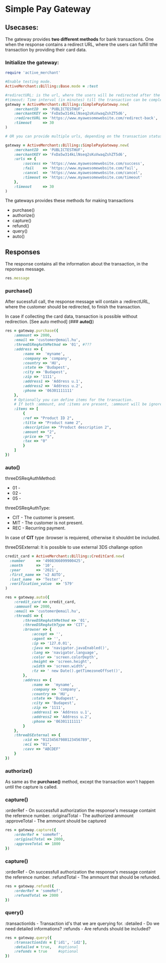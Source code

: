 # Simple Pay Gateway

## Usecases:

The gateway provides **two different methods** for bank transactions. One when the response contains a redirect URL, where the users can fulfill tthe transaction by providing their card data.

### Initialize the gateway:

```ruby
require 'active_merchant'

#Enable testing mode.
ActiveMerchant::Billing::Base.mode = :test 

#redirectURL: is the url, where the users will be redirected after the transactions
#timeout: Time interval (in minutes) till the transaction can be completed.
gateway = ActiveMerchant::Billing::SimplePayGateway.new(
    :merchantID  => 'PUBLICTESTHUF',
    :merchantKEY => 'FxDa5w314kLlNseq2sKuVwaqZshZT5d6',
    :redirectURL => 'https://www.myawesomewebsite.com/redirect-back',
    :timeout     => 30
)

# OR you can provide multiple urls, depending on the transaction status

gateway = ActiveMerchant::Billing::SimplePayGateway.new(
    :merchantID  => 'PUBLICTESTHUF',
    :merchantKEY => 'FxDa5w314kLlNseq2sKuVwaqZshZT5d6',
    :urls => {
        :success => 'https://www.myawesomewebsite.com/success',
        :fail    => 'https://www.myawesomewebsite.com/fail',
        :cancel  => 'https://www.myawesomewebsite.com/cancel',
        :timeout => 'https://www.myawesomewebsite.com/timeout'
    },
    :timeout     => 30
)
```

The gateways provides these methods for making transactions
    
* purchase()
* authorize()
* capture()
* refund()
* query()
* auto()

## Responses

The response contains all the information about the transaction, in the reponses message.
```ruby
res.message
```

### **purchase()**

After sucessfull call, the response message will contain a :redirectURL, where the customer should be redirected, to finish the transaction.

In case if collecting the card data, transaction is possible without redirection.
[See auto method]
(### **auto()**)

```ruby
res = gateway.purchase({
    :ammount => 2000,
    :email => 'customer@email.hu',
    :threeDSReqAuthMethod => '01', #???
    :address => {
        :name =>  'myname',
        :company => 'company',
        :country => 'HU',
        :state => 'Budapest',
        :city => 'Budapest',
        :zip => '1111',
        :address1 => 'Address u.1',
        :address2 => 'Address u.2',
        :phone => '06301111111'
    },
    # Optionally you can define items for the transaction.
    # If both :ammount, and :items are present, :ammount will be ignored.
    :items => [
        {
        :ref => "Product ID 2",
        :title => "Product name 2",
        :description => "Product description 2",
        :amount => "2",
        :price => "5",
        :tax => "0"
        }
    ]
})
```

### **auto()**

threeDSReqAuthMethod: 
* 01 - 
* 02 - 
* 05 - 

threeDSReqAuthType: 
* CIT - The customer is present.
* MIT - The customer is not present.
* REC - Recurring payment.

In case of **CIT** type :browser is requiered, otherwise it shouldnt be included.

threeDSExternal:
It is possible to use external 3DS challange option

```ruby
credit_card = ActiveMerchant::Billing::CreditCard.new(
  :number     => '4908366099900425',
  :month      => '10',
  :year       => '2021',
  :first_name => 'v2 AUTO',
  :last_name  => 'Tester',
  :verification_value  => '579'
)

res = gateway.auto({
    :credit_card => credit_card,
    :ammount => 2000,
    :email => 'customer@email.hu',
    :threeDS => {
        :threeDSReqAuthMethod => '01', 
        :threeDSReqAuthType => 'CIT',
        :browser => {
            :accept => '',
            :agent => '',
            :ip => '127.0.01',
            :java => 'navigator.javaEnabled()',
            :lang => 'navigator.language',
            :color => 'screen.colorDepth',
            :height => 'screen.height',
            :width => 'screen.width',
            :tz => ' new Date().getTimezoneOffset()',
        },
        :address => {
            :name =>  'myname',
            :company => 'company',
            :country => 'HU',
            :state => 'Budapest',
            :city => 'Budapest',
            :zip => '1111',
            :address1 => 'Address u.1',
            :address2 => 'Address u.2',
            :phone => '06301111111'
        }
    },
    :threeDSExternal => {
        :xid => "01234567980123456789",
        :eci => "01",
        :cavv => "ABCDEF"
    }
})
```

### **authorize()**

As same as the **purchase()** method, except the transaction won't happen until the capture is called.

### **capture()**

:orderRef - On successfull authorization the response's message containt the reference number.
:originalTotal - The authorized ammount
:approveTotal - The ammount should be captured

```ruby
res = gateway.capture({
    :orderRef = 'someRef',
    :originalTotal => 2000,
    :approveTotal => 1800
})
```

### **capture()**

:orderRef - On successfull authorization the response's message containt the reference number.
:refundTotal - The ammount that should be refunded.

```ruby
res = gateway.refund({
    :orderRef = 'someRef',
    :refundTotal => 2000
})
```

### **query()**

:transactionIds - Transaction id's that we are querying for.
:detailed - Do we need detailed informations?
:refunds - Are refunds should be included?

```ruby
res = gateway.query({
    :transactionIds = ['id1', 'id2'],
    :detailed = true,   #optional
    :refunds = true     #optional
})
```